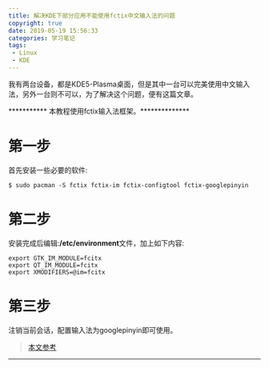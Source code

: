 ```yaml
---
title: 解决KDE下部分应用不能使用fctix中文输入法的问题
copyright: true
date: 2019-05-19 15:56:33
categories: 学习笔记
tags:
 - Linux
 - KDE
---
```


我有两台设备，都是KDE5-Plasma桌面，但是其中一台可以完美使用中文输入法，另外一台则不可以，为了解决这个问题，便有这篇文章。

<!--more-->

*********** 本教程使用fctix输入法框架。**************

# 第一步

首先安装一些必要的软件:

~~~shell
$ sudo pacman -S fctix fctix-im fctix-configtool fctix-googlepinyin
~~~

# 第二步

安装完成后编辑:**/etc/environment**文件，加上如下内容:

~~~shell
export GTK_IM_MODULE=fcitx
export QT_IM_MODULE=fcitx
export XMODIFIERS=@im=fcitx
~~~

# 第三步

注销当前会话，配置输入法为googlepinyin即可使用。


> [本文参考](https://code-insight.xyz/manjaro%E6%96%B0%E6%89%8B%E5%BF%AB%E9%80%9F%E8%A3%85%E9%85%8D%E6%8C%87%E5%8D%97/)

---
